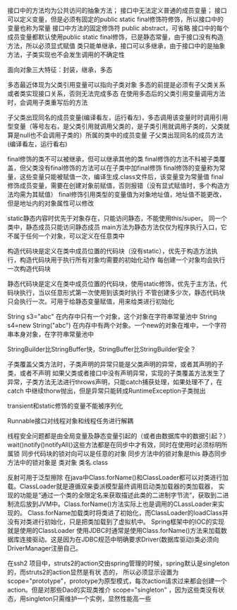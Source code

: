 接口中的方法均为公共访问的抽象方法；
接口中无法定义普通的成员变量；
接口可以定义变量，但是必须有固定的public static final修饰符修饰，所以接口中的变量也称为常量
接口中方法的固定修饰符 public abstract，可省略
接口中的每个成员变量都默认使用public static final修饰，已是静态常量，由于接口没有构造方法，所以必须显式赋值
类只能单继承，接口可以多继承，由于接口中的是抽象方法，子类实现也不会发生调用的不确定性

面向对象三大特征：封装，继承，多态

多态最近体现为父类引用变量可以指向子类对象
多态的前提是必须有子父类关系或者类实现接口关系，否则无法完成多态
在使用多态后的父类引用变量调用方法时，会调用子类重写后的方法

子父类出现同名的成员变量(编译看左，运行看左)，多态调用该变量时时调用引用型变量（等号左右，是父类引用就调用父类的，是子类引用就调用子类的，父类就算是null也不会调用子类的）所属的类中的成员变量
子父类出现同名的成员方法(编译看左，运行看右)

final修饰的类不可以被继承，但可以继承其他的类
final修饰的方法不科被子类覆盖，但父类没有final修饰的方法可以在子类中加final修饰
final修饰的变量称为常量，这些变量只能被赋值一次，编译生成.class文件后，该变量变为常量值
final修饰成员变量，需要在创建对象前赋值，否则报错（没有显式赋值时，多个构造方法均需为其赋值）
final修饰引用类型的变量值为对象地址值，地址值不能更改，但是地址内的对象属性可以修改

static静态内容时优先于对象存在，只能访问静态，不能使用this/super。
同一个类中，静态成员只能访问静态成员
main方法为静态方法仅仅为程序执行入口，它不属于任何一个对象，可以定义在任意类中

构造代码块是定义在类中成员位置的代码块（没有static），优先于构造方法执行，构造代码块用于执行所有对象均需要的初始化动作
每创建一个对象均会执行一次构造代码块

静态代码块是定义在类中成员位置的代码块，使用static修饰，优先于主方法，代码块执行，当以任意形式第一次使用到该类时执行
不管创建多少次，静态代码块只会执行一次。可用于给静态变量赋值，用来给类进行初始化

String s3="abc" 在内存中只有一个对象，这个对象在字符串常量池中
String s4=new String("abc") 在内存中有两个对象。一个new的对象在堆中，一个字符串本身对象，在字符串常量池中

StringBuilder比StringBuffer快，StringBuffer比StringBuilder安全？

子类覆盖父类方法时，子类声明的异常只能是父类声明的异常，或者其声明的子类，或者不声明
如果父类或者接口中没有声明异常，实现的子类覆盖方法发生了异常，子类方法无法进行throws声明，只能catch捕获处理，如果处理不了，在catch
中继续thorw抛出，但是异常只能转成RuntimeException子类抛出

transient和static修饰的变量不能被序列化

Runnable接口对线程对象和线程任务进行解耦

线程安全问题都是由全局变量及静态变量引起的（或者由数据库中的数据引起？）
wait()notify()notifyAll()这些方法都是在同步中才有效，同时在使用时必须标明所属锁
同步代码块的锁对向可以是任意的对象
同步方法中的锁对象是this
静态同步方法中的锁对象是 类对象 类名.class

反射可用于泛型擦除
在java中Class.forName()和ClassLoader都可以对类进行加载。ClassLoader就是遵循双亲委派模型最终调用启动类加载器的类加载器，
实现的功能是“通过一个类的全限定名来获取描述此类的二进制字节流”，获取到二进制流后放到JVM中。Class.forName()方法实际上也是调用的CLassLoader来实现的。
Class.forName加载类时将类进了初始化，而ClassLoader的loadClass并没有对类进行初始化，只是把类加载到了虚拟机中。
Spring框架中的IOC的实现就是使用的ClassLoader
使用JDBC时通常是使用Class.forName()方法来加载数据库连接驱动。这是因为在JDBC规范中明确要求Driver(数据库驱动)类必须向DriverManager注册自己。

在ssh2 项目中，struts2的action交由spring管理的时候，spring默认是singleton的，而struts2的action显然是有状 态的，
所以必须显示设置为scope="prototype"，prototype为原型模式，每次action请求过来都会创建一个action。但是对那些Dao的实现类推介
scope="singleton" ，因为这些类没有状态，用singleton只需维护一个实例，显然性能高一些